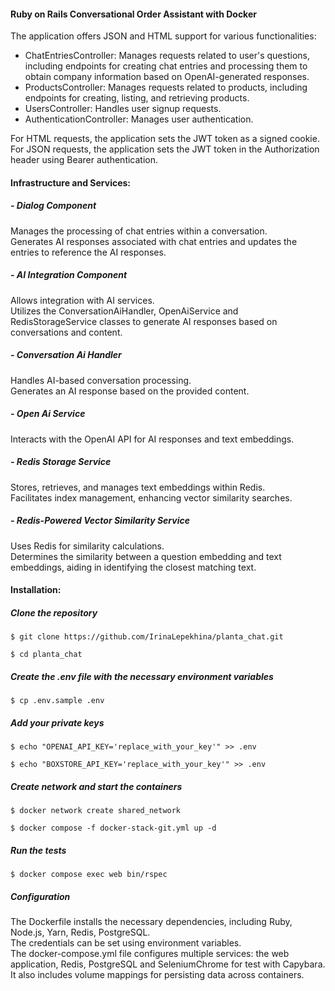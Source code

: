 #### Ruby on Rails Conversational Order Assistant with Docker

The application offers JSON and HTML support for various functionalities:

- ChatEntriesController: Manages requests related to user's questions, including endpoints for creating chat entries and processing them to obtain company information based on OpenAI-generated responses.
- ProductsController: Manages requests related to products, including endpoints for creating, listing, and retrieving products.
- UsersController: Handles user signup requests.
- AuthenticationController: Manages user authentication.

For HTML requests, the application sets the JWT token as a signed cookie.   
For JSON requests, the application sets the JWT token in the Authorization header using Bearer authentication.

#### Infrastructure and Services:

##### - Dialog Component
Manages the processing of chat entries within a conversation.  
Generates AI responses associated with chat entries and updates the entries to reference the AI responses.

##### - AI Integration Component
Allows integration with AI services.  
Utilizes the ConversationAiHandler, OpenAiService and RedisStorageService classes to generate AI responses based on conversations and content.

##### - Conversation Ai Handler
Handles AI-based conversation processing.  
Generates an AI response based on the provided content.

##### - Open Ai Service
Interacts with the OpenAI API for AI responses and text embeddings.

##### - Redis Storage Service
Stores, retrieves, and manages text embeddings within Redis.   
Facilitates index management, enhancing vector similarity searches.

#####  - Redis-Powered Vector Similarity Service
Uses Redis for similarity calculations.  
Determines the similarity between a question embedding and text embeddings, aiding in identifying the closest matching text.

#### Installation:
##### Clone the repository

`$ git clone https://github.com/IrinaLepekhina/planta_chat.git`

`$ cd planta_chat`


##### Create the .env file with the necessary environment variables
`$ cp .env.sample .env`


##### Add your private keys

`$ echo "OPENAI_API_KEY='replace_with_your_key'" >> .env`

`$ echo "BOXSTORE_API_KEY='replace_with_your_key'" >> .env`

##### Create network and start the containers

`$ docker network create shared_network`

`$ docker compose -f docker-stack-git.yml up -d`

##### Run the tests

`$ docker compose exec web bin/rspec`


##### Configuration

The Dockerfile installs the necessary dependencies, including Ruby, Node.js, Yarn, Redis, PostgreSQL.  
The credentials can be set using environment variables.  
The docker-compose.yml file configures multiple services: the web application, Redis, PostgreSQL and SeleniumChrome for test with Capybara. It also includes volume mappings for persisting data across containers.